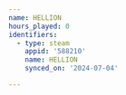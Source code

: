 ```yaml
---
name: HELLION
hours_played: 0
identifiers:
  - type: steam
    appid: '588210'
    name: HELLION
    synced_on: '2024-07-04'

---
```

